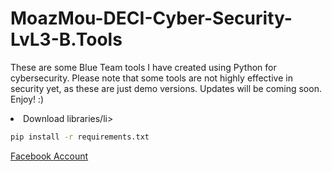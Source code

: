 # MoazMou-DECI-Cyber-Security-LvL3-B.Tools
These are some Blue Team tools I have created using Python for cybersecurity. Please note that some tools are not highly effective in security yet, as these are just demo versions. Updates will be coming soon. Enjoy! :)<br>

<li>Download libraries/li><br>

```bash
pip install -r requirements.txt
```
<a href="https://www.facebook.com/moaz.mourad.79/">Facebook Account</a>
